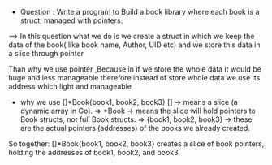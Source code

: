 * Question : Write a program to Build a book library where each book is a struct, managed with pointers.

==> In this question what we do is we create a struct in which we keep the data of the book( like book name, Author, UID etc)
and we store this data in a slice through  pointer

Than why we use pointer ,Because in if we store the whole data it would be huge and less manageable therefore instead of store whole data we use its address which light and manageable

* why we use []*Book{book1, book2, book3}
[] → means a slice (a dynamic array in Go).
=>    *Book → means the slice will hold pointers to Book structs, not full Book structs.
=>    {book1, book2, book3} → these are the actual pointers (addresses) of the books we already created.

So together:
[]*Book{book1, book2, book3}
creates a slice of book pointers, holding the addresses of book1, book2, and book3.
